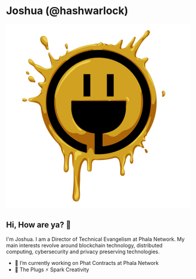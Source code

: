 # Joshua (@hashwarlock)
<p align="center">
<img src="./assets/ThePlugsSparkCreativity.png"/>
</p>

## Hi, How are ya? 👋
I'm Joshua. I am a Director of Technical Evangelism at Phala Network. My main interests revolve around blockchain technology, distributed computing, cybersecurity and privacy preserving technologies.
- 🔭 I’m currently working on Phat Contracts at Phala Network
- 🔌 The Plugs ⚡ Spark Creativity
<!--
**HashWarlock/hashwarlock** is a ✨ _special_ ✨ repository because its `README.md` (this file) appears on your GitHub profile.

Here are some ideas to get you started:

- 🔭 I’m currently working on ...
- 🌱 I’m currently learning ...
- 👯 I’m looking to collaborate on ...
- 🤔 I’m looking for help with ...
- 💬 Ask me about ...
- 📫 How to reach me: ...
- 😄 Pronouns: ...
- ⚡ Fun fact: ...
-->
